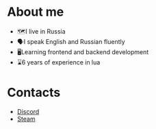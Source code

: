 <h1>About me</h1>
<ul>
  <li>🗺️I live in Russia</li>
  <li>🗣️I speak English and Russian fluently</li>
  <li>🖥️Learning frontend and backend development</li>
  <li>⌛6 years of experience in lua</li>
</ul>
<h1>Contacts</h1>
<ul>
  <li><a href="https://discordapp.com/users/689356130127708214" target="_blank">Discord</a></li>
  <li><a href="https://steamcommunity.com/id/ilikenoodles1414" target="_blank">Steam</a></li>
</ul>
